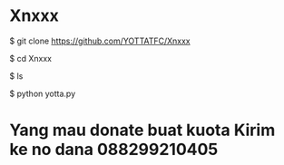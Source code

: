 # Xnxxx
$ git clone https://github.com/YOTTATFC/Xnxxx

$ cd Xnxxx

$ ls

$ python yotta.py

# Yang mau donate buat kuota Kirim ke no dana 088299210405
